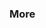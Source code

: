 <div id="title">

### More

</div>
<div id="body">

<include src="./moreStyles/embed.md" boilerplate  />
<include src="./usingStyles/embed.md" boilerplate  />

</div>